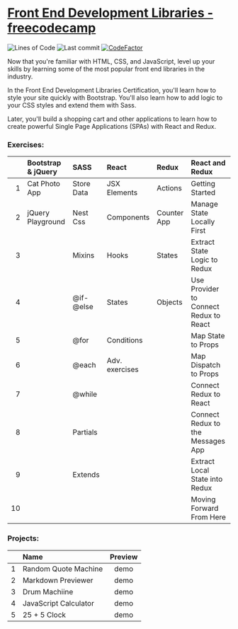 # [Front End Development Libraries - freecodecamp](https://www.freecodecamp.org/learn/front-end-development-libraries/)
![Lines of Code](https://img.shields.io/tokei/lines/github.com/Krasipeace/Front-End-Development-Libraries---freecodecamp)
![Last commit](https://img.shields.io/github/last-commit/Krasipeace/Front-End-Development-Libraries---freecodecamp)
[![CodeFactor](https://www.codefactor.io/repository/github/krasipeace/front-end-development-libraries---freecodecamp/badge)](https://www.codefactor.io/repository/github/krasipeace/front-end-development-libraries---freecodecamp)

Now that you're familiar with HTML, CSS, and JavaScript, level up your skills by learning some of the most popular front end libraries in the industry.

In the Front End Development Libraries Certification, you'll learn how to style your site quickly with Bootstrap. You'll also learn how to add logic to your CSS styles and extend them with Sass.

Later, you'll build a shopping cart and other applications to learn how to create powerful Single Page Applications (SPAs) with React and Redux.

### Exercises:

| | Bootstrap & jQuery | SASS | React | Redux | React and Redux |  
| ---: | :--- | :--- | :--- | :--- | :--- | 
| 1 | Cat Photo App     | Store Data | JSX Elements | Actions | Getting Started | 
| 2 | jQuery Playground | Nest Css   | Components   | Counter App | Manage State Locally First |
| 3 |                   | Mixins    | Hooks      | States | Extract State Logic to Redux |
| 4 |                   | @if-@else | States     | Objects | Use Provider to Connect Redux to React |
| 5 |                   | @for      | Conditions     |     | Map State to Props |
| 6 |                   | @each     | Adv. exercises |     | Map Dispatch to Props |
| 7 |                   | @while    |      |      | Connect Redux to React |
| 8 |                   | Partials  |      |      | Connect Redux to the Messages App |
| 9 |                   | Extends   |      |      | Extract Local State into Redux |
| 10 |      |      |    |      | Moving Forward From Here |



### Projects:
|  | Name | Preview |
| ---: | :--- | :---: |
| 1 | Random Quote Machine  | demo |
| 2 | Markdown Previewer    | demo |
| 3 | Drum Machiine         | demo |
| 4 | JavaScript Calculator | demo |
| 5 | 25 + 5 Clock          | demo |